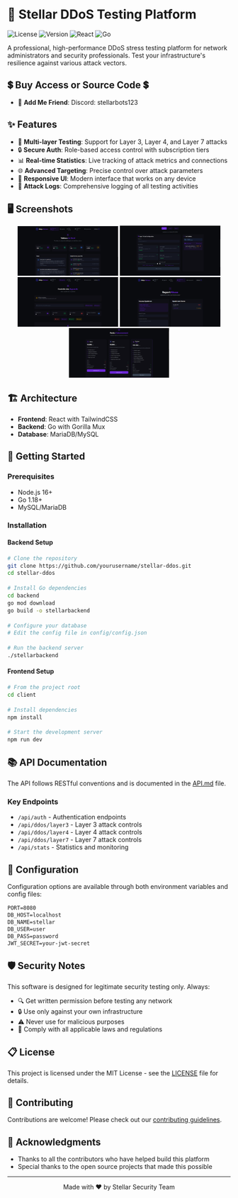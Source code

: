 # 🚀 Stellar DDoS Testing Platform

![License](https://img.shields.io/badge/license-MIT-blue.svg)
![Version](https://img.shields.io/badge/version-1.0.0-brightgreen.svg)
![React](https://img.shields.io/badge/React-18.x-61DAFB?logo=react)
![Go](https://img.shields.io/badge/Go-1.18+-00ADD8?logo=go)

A professional, high-performance DDoS stress testing platform for network administrators and security professionals. Test your infrastructure's resilience against various attack vectors.


## 💲 Buy Access or Source Code 💲

- 💬 **Add Me Friend**: Discord: stellarbots123

## ✨ Features

- 🔄 **Multi-layer Testing**: Support for Layer 3, Layer 4, and Layer 7 attacks
- 🔒 **Secure Auth**: Role-based access control with subscription tiers
- 📊 **Real-time Statistics**: Live tracking of attack metrics and connections
- 🌐 **Advanced Targeting**: Precise control over attack parameters
- 📱 **Responsive UI**: Modern interface that works on any device
- 📝 **Attack Logs**: Comprehensive logging of all testing activities

## 🖥️ Screenshots

<p align="center">
  <img src="dashboard.png" alt="Dashboard" width="45%">
  <img src="attack-panel.png" alt="Attack Panel" width="45%">
  <img src="control.png" alt="Control Panel" width="45%">
  <img src="report-abuse.png" alt="ReportAbuse Panel" width="45%">
  <img src="pack.png" alt="Packages Page" width="45%">
</p>

## 🏗️ Architecture

- **Frontend**: React with TailwindCSS
- **Backend**: Go with Gorilla Mux
- **Database**: MariaDB/MySQL

## 🚀 Getting Started

### Prerequisites

- Node.js 16+
- Go 1.18+
- MySQL/MariaDB

### Installation

#### Backend Setup

```bash
# Clone the repository
git clone https://github.com/yourusername/stellar-ddos.git
cd stellar-ddos

# Install Go dependencies
cd backend
go mod download
go build -o stellarbackend

# Configure your database
# Edit the config file in config/config.json

# Run the backend server
./stellarbackend
```

#### Frontend Setup

```bash
# From the project root
cd client

# Install dependencies
npm install

# Start the development server
npm run dev
```

## 📚 API Documentation

The API follows RESTful conventions and is documented in the [API.md](docs/API.md) file.

### Key Endpoints

- `/api/auth` - Authentication endpoints
- `/api/ddos/layer3` - Layer 3 attack controls
- `/api/ddos/layer4` - Layer 4 attack controls
- `/api/ddos/layer7` - Layer 7 attack controls
- `/api/stats` - Statistics and monitoring

## 🔧 Configuration

Configuration options are available through both environment variables and config files:

```
PORT=8080
DB_HOST=localhost
DB_NAME=stellar
DB_USER=user
DB_PASS=password
JWT_SECRET=your-jwt-secret
```

## 🛡️ Security Notes

This software is designed for legitimate security testing only. Always:

- 🔍 Get written permission before testing any network
- 🔒 Use only against your own infrastructure
- ⚠️ Never use for malicious purposes
- 📜 Comply with all applicable laws and regulations

## 📋 License

This project is licensed under the MIT License - see the [LICENSE](LICENSE) file for details.

## 👥 Contributing

Contributions are welcome! Please check out our [contributing guidelines](CONTRIBUTING.md).

## 🙏 Acknowledgments

- Thanks to all the contributors who have helped build this platform
- Special thanks to the open source projects that made this possible

---

<p align="center">
  Made with ❤️ by Stellar Security Team
</p>
